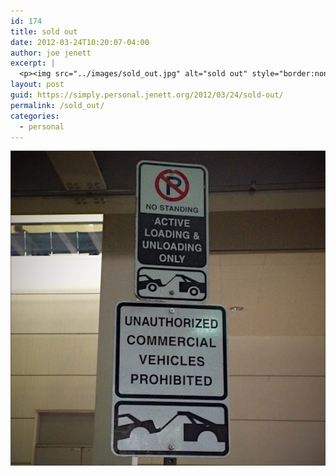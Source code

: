 ```yaml
---
id: 174
title: sold out
date: 2012-03-24T10:20:07-04:00
author: joe jenett
excerpt: |
  <p><img src="../images/sold_out.jpg" alt="sold out" style="border:none;" /></p>
layout: post
guid: https://simply.personal.jenett.org/2012/03/24/sold-out/
permalink: /sold_out/
categories:
  - personal
---
```

<img src="../images/sold_out.jpg" alt="sold out" style="border:none;" />